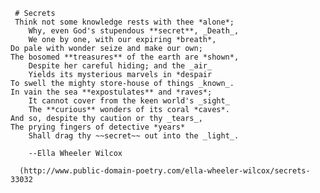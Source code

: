      # Secrets
     Think not some knowledge rests with thee *alone*;
        Why, even God's stupendous **secret**, _Death_,
        We one by one, with our expiring *breath*,
    Do pale with wonder seize and make our own;
    The bosomed **treasures** of the earth are *shown*,
        Despite her careful hiding; and the _air_
        Yields its mysterious marvels in *despair
    To swell the mighty store-house of things _known_.
    In vain the sea **expostulates** and *raves*;
        It cannot cover from the keen world's _sight_
        The **curious** wonders of its coral *caves*.
    And so, despite thy caution or thy _tears_,
    The prying fingers of detective *years*
        Shall drag thy ~~secret~~ out into the _light_.
        
        --Ella Wheeler Wilcox
        
      (http://www.public-domain-poetry.com/ella-wheeler-wilcox/secrets-33032
        
        
